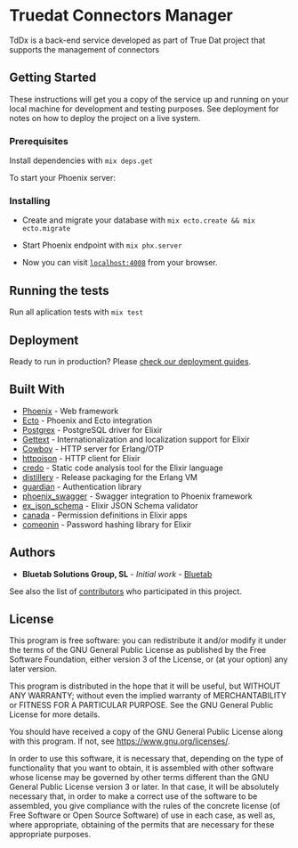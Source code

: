 # Truedat Connectors Manager

TdDx is a back-end service developed as part of True Dat project that supports the management of connectors

## Getting Started

These instructions will get you a copy of the service up and running on your local machine for development and testing purposes. See deployment for notes on how to deploy the project on a live system.

### Prerequisites

Install dependencies with `mix deps.get`

To start your Phoenix server:

### Installing

  * Create and migrate your database with `mix ecto.create && mix ecto.migrate`
  * Start Phoenix endpoint with `mix phx.server`

  * Now you can visit [`localhost:4008`](http://localhost:4008) from your browser.

## Running the tests

Run all aplication tests with `mix test`


## Deployment

Ready to run in production? Please [check our deployment guides](http://www.phoenixframework.org/docs/deployment).

## Built With

* [Phoenix](http://www.phoenixframework.org/) - Web framework
* [Ecto](http://www.phoenixframework.org/) - Phoenix and Ecto integration
* [Postgrex](http://hexdocs.pm/postgrex/) - PostgreSQL driver for Elixir
* [Gettext](https://hexdocs.pm/gettext) - Internationalization and localization support for Elixir
* [Cowboy](https://ninenines.eu) - HTTP server for Erlang/OTP
* [httpoison](https://hex.pm/packages/httpoison) - HTTP client for Elixir
* [credo](http://credo-ci.org/) - Static code analysis tool for the Elixir language
* [distillery](https://github.com/bitwalker/distillery) - Release packaging for the Erlang VM
* [guardian](https://github.com/ueberauth/guardian) - Authentication library
* [phoenix_swagger](https://github.com/xerions/phoenix_swagger) - Swagger integration to Phoenix framework
* [ex_json_schema](https://github.com/jonasschmidt/ex_json_schema) - Elixir JSON Schema validator
* [canada](https://github.com/jarednorman/canada) - Permission definitions in Elixir apps
* [comeonin](https://hex.pm/packages/comeonin) - Password hashing library for Elixir


## Authors

* **Bluetab Solutions Group, SL** - *Initial work* - [Bluetab](http://www.bluetab.net)

See also the list of [contributors](https://github.com/bluetab/td-bg) who participated in this project.

## License

This program is free software: you can redistribute it and/or modify it under the terms of the GNU General Public License as published by the Free Software Foundation, either version 3 of the License, or (at your option) any later version.

This program is distributed in the hope that it will be useful, but WITHOUT ANY WARRANTY; without even the implied warranty of MERCHANTABILITY or FITNESS FOR A PARTICULAR PURPOSE. See the GNU General Public License for more details.

You should have received a copy of the GNU General Public License along with this program. If not, see https://www.gnu.org/licenses/.

In order to use this software, it is necessary that, depending on the type of functionality that you want to obtain, it is assembled with other software whose license may be governed by other terms different than the GNU General Public License version 3 or later. In that case, it will be absolutely necessary that, in order to make a correct use of the software to be assembled, you give compliance with the rules of the concrete license (of Free Software or Open Source Software) of use in each case, as well as, where appropriate, obtaining of the permits that are necessary for these appropriate purposes.
